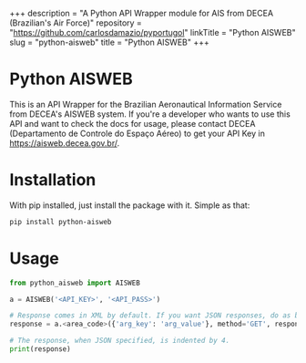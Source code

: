 +++
description = "A Python API Wrapper module for AIS from DECEA (Brazilian's Air Force)"
repository  = "https://github.com/carlosdamazio/pyportugol"
linkTitle   = "Python AISWEB"
slug        = "python-aisweb"
title       = "Python AISWEB"
+++


# Python AISWEB

This is an API Wrapper for the Brazilian Aeronautical Information Service from DECEA's AISWEB system. If you're a developer who wants to use this API and want to check the docs for usage, please contact DECEA (Departamento de Controle do Espaço Aéreo) to get your API Key in https://aisweb.decea.gov.br/.


# Installation
With pip installed, just install the package with it. Simple as that:
```bash
pip install python-aisweb
```

# Usage
```python
from python_aisweb import AISWEB

a = AISWEB('<API_KEY>', '<API_PASS>')

# Response comes in XML by default. If you want JSON responses, do as below:
response = a.<area_code>({'arg_key': 'arg_value'}, method='GET', response_type="JSON")

# The response, when JSON specified, is indented by 4.
print(response)
```
